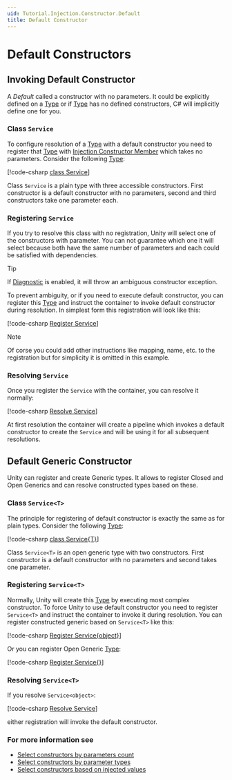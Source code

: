 ```yaml
---
uid: Tutorial.Injection.Constructor.Default
title: Default Constructor
---
```


# Default Constructors

## Invoking Default Constructor

A _Default_ called a constructor with no parameters. It could be explicitly defined on a [Type](xref:System.Type) or if [Type](xref:System.Type) has no defined constructors, C# will implicitly define one for you.

### Class `Service`

To configure resolution of a [Type](xref:System.Type) with a default constructor you need to register that [Type](xref:System.Type) with [Injection Constructor Member](xref:Unity.Injection.InjectionConstructor) which takes no parameters. Consider the following [Type](xref:System.Type):

[!code-csharp [class Service](../../../../src/SpecificationTests/src/Constructor/Injection/Setup.cs#class_service)]

Class `Service` is a plain type with three accessible constructors. First constructor is a default constructor with no parameters, second and third constructors take one parameter each.

### Registering `Service`

If you try to resolve this class with no registration, Unity will select one of the constructors with parameter. You can not guarantee which one it will select because both have the same number of parameters and each could be satisfied with dependencies.

> [!TIP]
> If [Diagnostic](xref:Tutorial.Unity.Diagnostic) is enabled, it will throw an ambiguous constructor exception.

To prevent ambiguity, or if you need to execute default constructor, you can register this [Type](xref:System.Type) and instruct the container to invoke default constructor during resolution. In simplest form this registration will look like this:

[!code-csharp [Register Service](../../../../src/SpecificationTests/src/Constructor/Injection/Default.cs#inject_default_ctor_arrange)]

> [!NOTE]
> Of corse you could add other instructions like mapping, name, etc. to the registration but for simplicity it is omitted in this example.

### Resolving `Service`

Once you register the `Service` with the container, you can resolve it normally:

[!code-csharp [Resolve Service](../../../../src/SpecificationTests/src/Constructor/Injection/Default.cs#inject_default_ctor_act)]

At first resolution the container will create a pipeline which invokes a default constructor to create the `Service` and will be using it for all subsequent resolutions.

## Default Generic Constructor

Unity can register and create Generic types. It allows to register Closed and Open Generics and can resolve constructed types based on these.

### Class `Service<T>`

The principle for registering of default constructor is exactly the same as for plain types. Consider the following [Type](xref:System.Type):

[!code-csharp [class Service{T}](../../../../src/SpecificationTests/src/Constructor/Injection/Setup.cs#class_service_generic)]

Class `Service<T>` is an open generic type with two constructors. First constructor is a default constructor with no parameters and second takes one parameter.

### Registering `Service<T>`

Normally, Unity will create this [Type](xref:System.Type) by executing most complex constructor. To force Unity to use default constructor you need to register `Service<T>` and instruct the container to invoke it during resolution. You can register constructed generic based on `Service<T>` like this:

[!code-csharp [Register Service{object}](../../../../src/SpecificationTests/src/Constructor/Injection/Default.cs#inject_default_ctor_closed_generic_arrange)]

Or you can register Open Generic [Type](xref:System.Type):

[!code-csharp [Register Service{}](../../../../src/SpecificationTests/src/Constructor/Injection/Default.cs#inject_default_ctor_open_generic_arrange)]

### Resolving `Service<T>`

If you resolve `Service<object>`:

[!code-csharp [Resolve Service](../../../../src/SpecificationTests/src/Constructor/Injection/Default.cs#inject_default_ctor_closed_generic_act)]

either registration will invoke the default constructor.

### For more information see

* [Select constructors by parameters count](xref:Tutorial.Injection.Constructor.Count)
* [Select constructors by parameter types](xref:Tutorial.Injection.Constructor.Types)
* [Select constructors based on injected values](xref:Tutorial.Injection.Constructor.Values)
